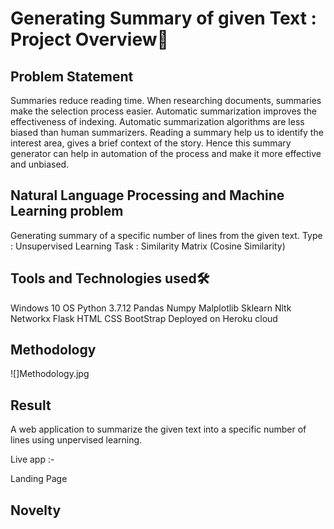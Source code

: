 # Generating Summary of given Text : Project Overview🎯
## Problem Statement
Summaries reduce reading time. When researching documents, summaries make the selection process easier. Automatic summarization improves the effectiveness of indexing. Automatic summarization algorithms are less biased than human summarizers. Reading a summary help us to identify the interest area, gives a brief context of the story.
Hence this summary generator can help in automation of the process and make it more effective and unbiased.

## Natural Language Processing and Machine Learning problem
Generating summary of a specific number of lines from the given text. 
Type : Unsupervised Learning
Task : Similarity Matrix (Cosine Similarity)

## Tools and Technologies used🛠
Windows 10 OS
Python 3.7.12
Pandas
Numpy
Malplotlib
Sklearn
Nltk
Networkx
Flask
HTML
CSS
BootStrap
Deployed on Heroku cloud

## Methodology
![]Methodology.jpg

## Result
A web application to summarize the given text into a specific number of lines using unpervised learning.

Live app :- 

Landing Page

## Novelty
